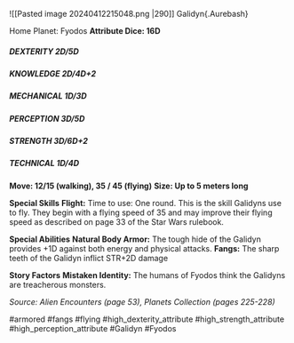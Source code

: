 ![[Pasted image 20240412215048.png |290]]
Galidyn{.Aurebash}

Home Planet: Fyodos
**Attribute Dice: 16D**
##### DEXTERITY 2D/5D
##### KNOWLEDGE 2D/4D+2
##### MECHANICAL 1D/3D
##### PERCEPTION 3D/5D
##### STRENGTH 3D/6D+2
##### TECHNICAL 1D/4D
**Move: 12/15 (walking), 35 / 45 (flying)**
**Size: Up to 5 meters long**

**Special Skills**
**Flight:** Time to use: One round. This is the skill Galidyns use to fly. They begin with a flying speed of 35 and may improve their flying speed as described on page 33 of the Star Wars rulebook.

**Special Abilities**
**Natural Body Armor:** The tough hide of the Galidyn provides +1D against both energy and physical attacks. 
**Fangs:** The sharp teeth of the Galidyn inflict STR+2D damage

**Story Factors**
**Mistaken Identity:** The humans of Fyodos think the Galidyns are treacherous monsters.

*Source: Alien Encounters (page 53), Planets Collection (pages 225-228)*

#armored #fangs #flying 
#high_dexterity_attribute #high_strength_attribute #high_perception_attribute 
#Galidyn #Fyodos